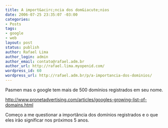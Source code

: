 ```yaml
---
title: A import&acirc;ncia dos dom&iacute;nios
date: 2006-07-25 23:35:07 -03:00
categories:
- Posts
tags:
- google
- web
layout: post
status: publish
author: Rafael Lima
author_login: admin
author_email: contato@rafael.adm.br
author_url: http://rafael.lima.myopenid.com/
wordpress_id: 60
wordpress_url: http://rafael.adm.br/p/a-importancia-dos-dominios/
---
```


Pasmen mas o google tem mais de 500 dom&iacute;nios registrados em seu nome.

<a href="http://www.pronetadvertising.com/articles/googles-growing-list-of-domains.html">http://www.pronetadvertising.com/articles/googles-growing-list-of-domains.html</a>

Come&ccedil;o a me questionar a import&acirc;ncia dos dom&iacute;nios registrados e o que eles ir&atilde;o significar nos pr&oacute;ximos 5 anos.
